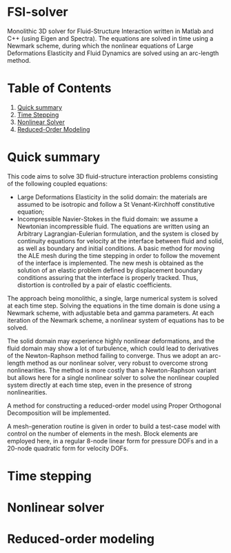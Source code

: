 # FSI-solver
Monolithic 3D solver for Fluid-Structure Interaction written in Matlab and C++ (using Eigen and Spectra). 
The equations are solved in time using a Newmark scheme, during which the nonlinear equations of Large Deformations Elasticity and Fluid Dynamics are solved using an arc-length method.

# Table of Contents
1. [Quick summary](#summary)
2. [Time Stepping](#time)
3. [Nonlinear Solver](#nonlin)
4. [Reduced-Order Modeling](#rom)

<a name="summary"></a>
# Quick summary
This code aims to solve 3D fluid-structure interaction problems consisting of the following coupled equations:
- Large Deformations Elasticity in the solid domain: the materials are assumed to be isotropic and follow a St Venant-Kirchhoff constitutive equation;
- Incompressible Navier-Stokes in the fluid domain: we assume a Newtonian incompressible fluid.
The equations are written using an Arbitrary Lagrangian-Eulerian formulation, and the system is closed by continuity equations for velocity at the interface between fluid and solid, as well as boundary and initial conditions.
A basic method for moving the ALE mesh during the time stepping in order to follow the movement of the interface is implemented. The new mesh is obtained as the solution of an elastic problem defined by displacement boundary conditions assuring that the interface is properly tracked. Thus, distortion is controlled by a pair of elastic coefficients.

The approach being monolithic, a single, large numerical system is solved at each time step. Solving the equations in the time domain is done using a Newmark scheme, with adjustable beta and gamma parameters. At each iteration of the Newmark scheme, a nonlinear system of equations has to be solved. 

The solid domain may experience highly nonlinear deformations, and the fluid domain may show a lot of turbulence, which could lead to derivatives of the Newton-Raphson method failing to converge. Thus we adopt an arc-length method as our nonlinear solver, very robust to overcome strong nonlinearities. The method is more costly than a Newton-Raphson variant but allows here for a single nonlinear solver to solve the nonlinear coupled system directly at each time step, even in the presence of strong nonlinearities.

A method for constructing a reduced-order model using Proper Orthogonal Decomposition will be implemented.

A mesh-generation routine is given in order to build a test-case model with control on the number of elements in the mesh. Block elements are employed here, in a regular 8-node linear form for pressure DOFs and in a 20-node quadratic form for velocity DOFs.

<a name="time"></a>
# Time stepping

<a name="nonlin"></a>
# Nonlinear solver

<a name="rom"></a>
# Reduced-order modeling

